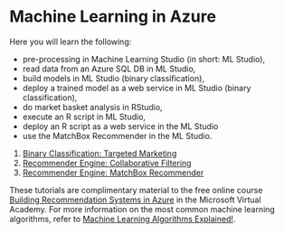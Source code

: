 # Machine Learning in Azure

Here you will learn the following:
- pre-processing in Machine Learning Studio (in short: ML Studio),
- read data from an Azure SQL DB in ML Studio,
- build models in ML Studio (binary classification),
- deploy a trained model as a web service in ML Studio (binary classification),
- do market basket analysis in RStudio,
- execute an R script in ML Studio,
- deploy an R script as a web service in the ML Studio
- use the MatchBox Recommender in the ML Studio.

1. [Binary Classification: Targeted Marketing](https://github.com/oliviak/Recommender-in-Azure/tree/master/2%20Targeted%20Marketing)
2. [Recommender Engine: Collaborative Filtering](https://github.com/oliviak/Recommender-in-Azure/tree/master/3%20Collaborative%20Filtering)
3. [Recommender Engine: MatchBox Recommender](https://github.com/oliviak/Recommender-in-Azure/tree/master/4%20Content-Filtering%20and%20Hybrid%20recommender)

These tutorials are complimentary material to the free online course [Building Recommendation Systems in Azure](http://aka.ms/recommender-mva) in the Microsoft Virtual Academy.
For more information on the most common machine learning algorithms, refer to [Machine Learning Algorithms Explained!](http://oliviaklose.com/machine-learning-11-algorithms-explained/).